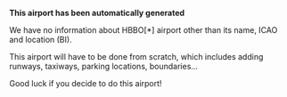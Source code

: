 **This airport has been automatically generated**

We have no information about HBBO[*] airport other than its name, ICAO and location (BI).

This airport will have to be done from scratch, which includes adding runways, taxiways, parking locations, boundaries...

Good luck if you decide to do this airport!